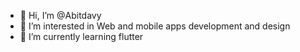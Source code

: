 - 👋 Hi, I’m @Abitdavy
- 👀 I’m interested in Web and mobile apps development and design
- 🌱 I’m currently learning flutter

<!---
Abitdavy/Abitdavy is a ✨ special ✨ repository because its `README.md` (this file) appears on your GitHub profile.
You can click the Preview link to take a look at your changes.
--->
